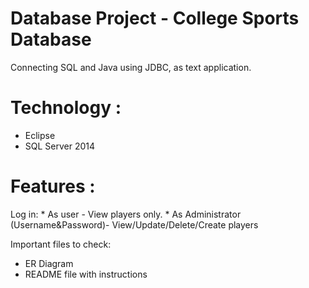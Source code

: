 # Database Project - College Sports Database

Connecting SQL and Java using JDBC, as text application.

# Technology : 
  * Eclipse 
  * SQL Server 2014
  
# Features :
 Log in:
        * As user - View players only.
        * As Administrator (Username&Password)- View/Update/Delete/Create players
        
Important files to check: 
  * ER Diagram 
  * README file with instructions

